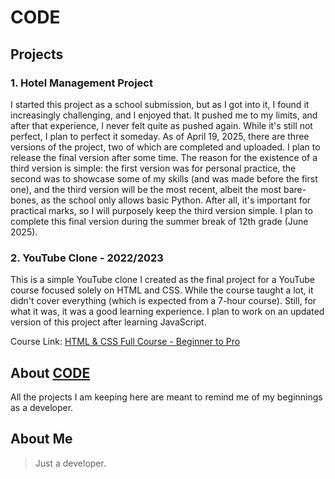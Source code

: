 # CODE

## Projects

### 1. Hotel Management Project

I started this project as a school submission, but as I got into it, I found it increasingly challenging, and I enjoyed that. It pushed me to my limits, and after that experience, I never felt quite as pushed again. While it's still not perfect, I plan to perfect it someday. As of April 19, 2025, there are three versions of the project, two of which are completed and uploaded. I plan to release the final version after some time. The reason for the existence of a third version is simple: the first version was for personal practice, the second was to showcase some of my skills (and was made before the first one), and the third version will be the most recent, albeit the most bare-bones, as the school only allows basic Python. After all, it's important for practical marks, so I will purposely keep the third version simple. I plan to complete this final version during the summer break of 12th grade (June 2025).

### 2. YouTube Clone - 2022/2023

This is a simple YouTube clone I created as the final project for a YouTube course focused solely on HTML and CSS. While the course taught a lot, it didn't cover everything (which is expected from a 7-hour course). Still, for what it was, it was a good learning experience. I plan to work on an updated version of this project after learning JavaScript.

Course Link: [HTML & CSS Full Course - Beginner to Pro](https://www.youtube.com/watch?v=G3e-cpL7ofc&t=21787s)

## About [CODE](#code)

All the projects I am keeping here are meant to remind me of my beginnings as a developer.

## About Me

> Just a developer.

